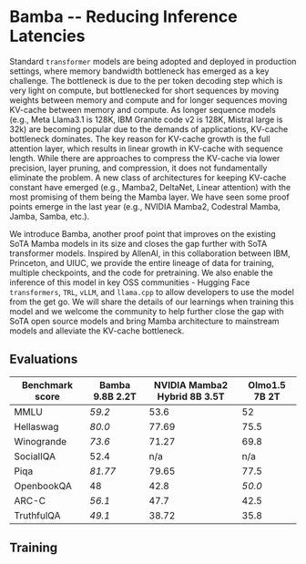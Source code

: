 # Bamba -- Reducing Inference Latencies
Standard `transformer` models are being adopted and deployed in production settings, where memory bandwidth bottleneck has emerged as a key challenge. The bottleneck is due to the per token decoding step which is very light on compute, but bottlenecked for short sequences by moving weights between memory and compute and for longer sequences moving KV-cache between memory and compute. As longer sequence models (e.g., Meta Llama3.1 is 128K, IBM Granite code v2 is 128K, Mistral large is 32k) are becoming popular due to the demands of applications, KV-cache bottleneck dominates. The key reason for KV-cache growth is the full attention layer, which results in linear growth in KV-cache with sequence length. While there are approaches to compress the KV-cache via lower precision, layer pruning, and compression, it does not fundamentally eliminate the problem. A new class of architectures for keeping KV-cache constant have emerged (e.g., Mamba2, DeltaNet, Linear attention) with the most promising of them being the Mamba layer. We have seen some proof points emerge in the last year (e.g., NVIDIA Mamba2, Codestral Mamba, Jamba, Samba, etc.).

We introduce Bamba, another proof point that improves on the existing SoTA Mamba models in its size and closes the gap further with SoTA transformer models. Inspired by AllenAI, in this collaboration between IBM, Princeton, and UIUC, we provide the entire lineage of data for training, multiple checkpoints, and the code for pretraining. We also enable the inference of this model in key OSS communities - Hugging Face `transformers`, `TRL`, `vLLM`, and `llama.cpp` to allow developers to use the model from the get go. We will share the details of our learnings when training this model and we welcome the community to help further close the gap with SoTA open source models and bring Mamba architecture to mainstream models and alleviate the KV-cache bottleneck.

## Evaluations

| Benchmark score | Bamba 9.8B 2.2T | NVIDIA Mamba2 Hybrid 8B 3.5T | Olmo1.5 7B 2T |
|-----------------|------------------|-----------------------------|----------------|
| MMLU           | _59.2_          | 53.6                        | 52             |
| Hellaswag      | _80.0_          | 77.69                       | 75.5           |
| Winogrande     | _73.6_          | 71.27                       | 69.8           |
| SocialIQA      | 52.4         | n/a                         | n/a            |
| Piqa           | _81.77_         | 79.65                       | 77.5           |
| OpenbookQA     | 48              | 42.8                        | _50.0_         |
| ARC-C          | _56.1_          | 47.7                        | 42.5           |
| TruthfulQA     | _49.1_          | 38.72                       | 35.8           |


## Training

## 
